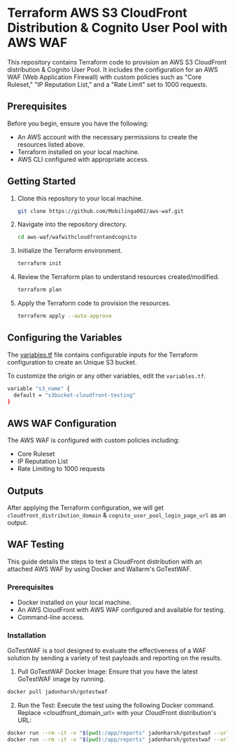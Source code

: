 # Terraform AWS S3 CloudFront Distribution & Cognito User Pool with AWS WAF

This repository contains Terraform code to provision an AWS S3 CloudFront distribution & Cognito User Pool. It includes the configuration for an AWS WAF (Web Application Firewall) with custom policies such as "Core Ruleset," "IP Reputation List," and a "Rate Limit" set to 1000 requests.

## Prerequisites

Before you begin, ensure you have the following:

- An AWS account with the necessary permissions to create the resources listed above.
- Terraform installed on your local machine.
- AWS CLI configured with appropriate access.

## Getting Started

1. Clone this repository to your local machine.

    ```bash
    git clone https://github.com/Mobilinga002/aws-waf.git
    ```

2. Navigate into the repository directory.

    ```bash
    cd aws-waf/wafwithcloudfrontandcognito
    ```

3. Initialize the Terraform environment.

    ```bash
    terraform init
    ```

4. Review the Terraform plan to understand resources created/modified.

    ```bash
    terraform plan
    ```

5. Apply the Terraform code to provision the resources.

    ```bash
    terraform apply --auto-approve
    ```

## Configuring the Variables

The [variables.tf](https://github.com/Mobilinga002/aws-waf/blob/bbf8ecb99b491b1f20e2b54aa465467837d661aa/wafwithcloudfrontandcognito/variables.tf) file contains configurable inputs for the Terraform configuration to create an Unique S3 bucket.

To customize the origin or any other variables, edit the `variables.tf`.

```bash
variable "s3_name" {
  default = "s3bucket-cloudfront-testing"
}
```


## AWS WAF Configuration

The AWS WAF is configured with custom policies including:

- Core Ruleset
- IP Reputation List
- Rate Limiting to 1000 requests
  
## Outputs

After applying the Terraform configuration, we will get `cloudfront_distribution_domain` & `cognito_user_pool_login_page_url` as an output.

## WAF Testing

This guide details the steps to test a CloudFront distribution with an attached AWS WAF by using Docker and Wallarm's GoTestWAF.

### Prerequisites

- Docker installed on your local machine.
- An AWS CloudFront with AWS WAF configured and available for testing.
- Command-line access.

### Installation

GoTestWAF is a tool designed to evaluate the effectiveness of a WAF solution by sending a variety of test payloads and reporting on the results.

1. Pull GoTestWAF Docker Image: Ensure that you have the latest GoTestWAF image by running.

```bash
docker pull jadonharsh/gotestwaf
```

2. Run the Test: Execute the test using the following Docker command. Replace <cloudfront_domain_url> with your CloudFront distribution's URL:

```bash
docker run --rm -it -v "$(pwd):/app/reports" jadonharsh/gotestwaf --url=https://<cloudfront_distribution_domain>
docker run --rm -it -v "$(pwd):/app/reports" jadonharsh/gotestwaf --url=https://<cognito_auth_url>
```

